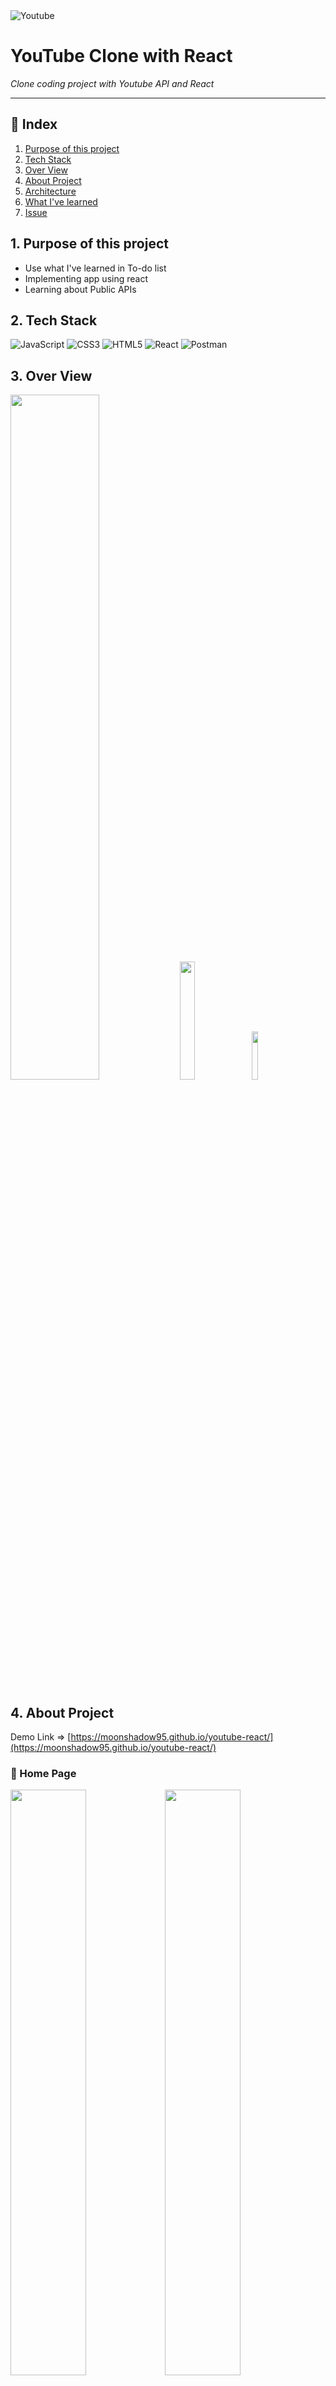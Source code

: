 <img alt="Youtube" src="https://img.shields.io/badge/YouTube Clone%20-%23FF0000.svg?&style=for-the-badge&logo=YouTube&logoColor=white"/>

# YouTube Clone with React

_Clone coding project with Youtube API and React_

---

## 🔗 Index

1. [Purpose of this project](#1-purpose-of-this-project)
2. [Tech Stack](#2-tech-stack)
3. [Over View](#3-over-view)
4. [About Project](#4-about-project)
5. [Architecture](#5-architecture)
6. [What I've learned](#6--what-ive-learned)
7. [Issue](#7--issue)

## 1. Purpose of this project

- Use what I've learned in To-do list
- Implementing app using react
- Learning about Public APIs

## 2. Tech Stack

<img alt="JavaScript" src="https://img.shields.io/badge/javascript%20-%23323330.svg?&style=for-the-badge&logo=javascript&logoColor=%23F7DF1E"/> <img alt="CSS3" src="https://img.shields.io/badge/css3%20-%231572B6.svg?&style=for-the-badge&logo=css3&logoColor=white"/> <img alt="HTML5" src="https://img.shields.io/badge/html5%20-%23E34F26.svg?&style=for-the-badge&logo=html5&logoColor=white"/> <img alt="React" src="https://img.shields.io/badge/react%20-%2320232a.svg?&style=for-the-badge&logo=react&logoColor=%2361DAFB"/> <img alt="Postman" src="https://img.shields.io/badge/Postman-FF6C37?style=for-the-badge&logo=postman&logoColor=red" />

## 3. Over View

<img width="53%" src="https://user-images.githubusercontent.com/73153617/115197854-6c261480-a12c-11eb-9b0a-d4809cb279db.png"> <img width="22%" src="https://user-images.githubusercontent.com/73153617/115197860-6defd800-a12c-11eb-8c69-a48102eb9b9f.png"> <img width="14%" src="https://user-images.githubusercontent.com/73153617/115197846-6a5c5100-a12c-11eb-90ae-5327828993dc.png">

## 4. About Project

Demo Link ⇒ [https://moonshadow95.github.io/youtube-react/](https://moonshadow95.github.io/youtube-react/)

### 👑 Home Page

<img width="49%" src="https://user-images.githubusercontent.com/73153617/115197991-8cee6a00-a12c-11eb-980a-1b21e7e26b1a.png"><img width="49%" src="https://user-images.githubusercontent.com/73153617/115199964-b5776380-a12e-11eb-8d85-2c1c4b6fc113.png">
<img width="49%" src="https://user-images.githubusercontent.com/73153617/115199970-b7412700-a12e-11eb-926c-6685e7e30743.png"><img width="49%" src="https://user-images.githubusercontent.com/73153617/115199976-b8725400-a12e-11eb-9662-22a69e5c033a.png">

    - Receive data from the YouTube API to show the title and channel name of the most popular video.
    - Adjust the number of videos displayed in a single row as client's window size.

### 🔎 Searching

<img width="100%" src="https://user-images.githubusercontent.com/73153617/115191332-3ed56880-a124-11eb-97c2-3e7585722feb.PNG"/>

    - Receiving the keywords entered in input, and use Youtube API to change the videos in the list to appropriate videos.

### 📺 Detail Page

<img width="49%" src="https://user-images.githubusercontent.com/73153617/115191357-47c63a00-a124-11eb-95f5-ce44f9fb3670.PNG"/> <img width="49%" src="https://user-images.githubusercontent.com/73153617/115191363-48f76700-a124-11eb-80d0-3eb92bd9e820.PNG">

    - Click on a video in the list, Show that video and metadata.
    - Responsive designed video and list.

## 5. Architecture

### 👑 Most popular videos (default page)

![structure1](https://user-images.githubusercontent.com/73153617/115323726-9676e100-a1c3-11eb-8ade-6e5294edd8af.png)

    1. When the app component mounted(useEffect()), get most popular videos using YouTube API.
    2. Send props to video list component, video item component.
    3. Render video items in video list.

### 🔎 Search by keyword

![structure2](https://user-images.githubusercontent.com/73153617/115323720-94148700-a1c3-11eb-9d14-4a6c431510d9.png)

    1. Get keyword from input.
    2. App state has changed.
    3. Get the corresponding videos.
    4. Update and render video list and item.

### 📺 Play video

![structure3](https://user-images.githubusercontent.com/73153617/115323723-95de4a80-a1c3-11eb-8261-55d9dca2b894.png)

    1. Video click.
    2. App state has changed.
    3. Get clicked item's video url using YouTube API.
    4. Show the video by ifram tag.

## 6. 📝 What I've learned

    - Understanding 'state' and 'props' of react
    - How to use React Hooks
    - How to use PostCSS
    - How to use Public API and Postman

## 7. 💥 Issue

    I wanted to include channel information in each video item, but there was an issu with over quota.
        => Sometimes I have to make the function simpler for the performence.
        => Distribute the quota using multiple api keys.
